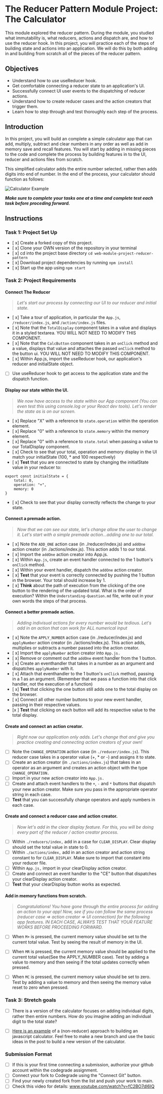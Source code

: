 # The Reducer Pattern Module Project: The Calculator

This module explored the reducer pattern. During the module, you studied what immutability is, what reducers, actions and dispatch are, and how to use the reducer hook. In this project, you will practice each of the steps of building state and actions into an application. We will do this by both adding in and building from scratch all of the pieces of the reducer pattern.

## Objectives
- Understand how to use useReducer hook.
- Get comfortable connecting a reducer state to an application's UI.
- Successfully connect UI user events to the dispatching of reducer actions.
- Understand how to create reducer cases and the action creators that trigger them.
- Learn how to step through and test thoroughly each step of the process.

## Introduction
In this project, you will build an complete a simple calculator app that can add, multiply, subtract and clear numbers in any order as well as add in memory save and recall features. You will start by adding in missing pieces to the code and complete the process by building features in to the UI, reducer and actions files from scratch.

This simplified calculator adds the entire number selected, rather then adds digits into end of number. In the end of the process, your calculator should function as follows:

![Calculator Example](project-goals.gif)

***Make sure to complete your tasks one at a time and complete test each task before proceding forward.***

## Instructions
### Task 1: Project Set Up
* [ x] Create a forked copy of this project.
* [ x] Clone your OWN version of the repository in your terminal
* [ x] cd into the project base directory `cd web-module-project-reducer-pattern`
* [ x] Download project dependencies by running `npm install`
* [ x] Start up the app using `npm start`

### Task 2: Project Requirements
#### Connect The Reducer
> *Let's start our process by connecting our UI to our reducer and initial state.*
* [ x] Take a tour of application, in particular the `App.js`, `/reducer/index.js`, and `/action/index.js` files.
* [ x] Note that the `TotalDisplay` component takes in a value and displays it in a styled textarea. YOU WILL NOT NEED TO MODIFY THIS COMPONENT.
* [ x] Note that the `CalcButton` component takes in an `onClick` method and a value, displays that value and attaches the passed `onClick` method to the button ui. YOU WILL NOT NEED TO MODIFY THIS COMPONENT.
* [ x] Within App.js, import the useReducer hook, our application's reducer and initialState object.
* [ ] Use useReducer hook to get access to the application state and the dispatch function.

#### Display our state within the UI.
> *We now have access to the state within our App component (You can even test this using console.log or your React dev tools). Let's render the state as is on our screen.*
* [ x] Replace "X" with a reference to `state.operation` within the operation element.
* [ x] Replace "0" with a reference to `state.memory` within the memory element.
* [ x] Replace "0" with a reference to `state.total` when passing a value to our TotalDisplay component.
* [ x] Check to see that your total, operation and memory display in the UI match your initialState (100, * and 100 respectively)
* [ x] **Test** that you are connected to state by changing the initialState value in your reducer to:
```
export const initialState = {
    total: 0,
    operation: "+",
    memory: 0
}
```
* [ x] Check to see that your display correctly reflects the change to your state.

#### Connect a premade action.
> *Now that we can see our state, let's change allow the user to change it. Let's start with a simple premade action...adding one to our total.*
* [ x] Note the `ADD_ONE` action case (in ./reducer/index.js) and `addOne` action creator (in ./actions/index.js). This action adds 1 to our total.
* [ x] Import the `addOne` action creator into App.js.
* [ x] Within `App.js`, create an event handler connected to the 1 button's `onClick` method.
* [ x] Within your event handler, dispatch the `addOne` action creator.
* [ x] **Test** that your event is correctly connected by pushing the 1 button in the browser. Your total should increase by 1.
* [ x] **Think** about the path of execution from the clicking of the one button to the rendering of the updated total. What is the order of execution? Within the `Understanding-Question.md` file, write out in your own words the steps of that process.


#### Connect a better premade action.
> *Adding indivisual actions for every number would be tedious. Let's add in an action that can work for ALL numerical input*
* [ x] Note the `APPLY_NUMBER` action case (in ./reducer/index.js) and `applyNumber` action creator (in ./actions/index.js). This action adds, multiplies or subtracts a number passed into the action creator.
* [ x] Import the `applyNumber` action creator into `App.js.`
* [ x] Remove or comment out the `addOne` event handler from the 1 button.
* [ x] Create an eventhandler that takes in a number as an argument and dispatches `applyNumber` with it.
* [ x] Attach that eventhandler to the 1 button's `onClick` method, passing in a 1 as an argument. (Remember that we pass a function into that click handler, not the execution of a function)
* [ x] **Test** that clicking the one button still adds one to the total display on the browser.
* [ x] Connect all other number buttons to your new event handler, passing in their respective values.
* [x ] **Test** that clicking on each button will add its respective value to the total display.

#### Create and connect an action creator.
> *Right now our application only adds. Let's change that and give you practice creating and connecting action creators of your own!*
* [ ] Note the `CHANGE_OPERATION` action case (in `./reducer/index.js`). This reducer case takes in a operator value (+, * or -) and assigns it to state.
* [ ] Create an action creator (in `./actions/index.js`) that takes in an operator as an argument and creates an action object with the type `CHANGE_OPERATION.`
* [ ] Import in your new action creator into `App.js.`
* [ ] Create and attach event handlers to the `+`, `-` and `*` buttons that dispatch your new action creator. Make sure you pass in the appropriate operator string in each case.
* [ ] **Test** that you can successfully change operators and apply numbers in each case.

#### Create and connect a reducer case and action creator.
> *Now let's add in the clear display feature. For this, you will be doing every part of the reducer / action creator process.*
* [ ] Within `./reducers/index,` add in a case for `CLEAR_DISPLAY`. Clear display should set the total value in state to 0.
* [ ] Within `./actions/index,` add in an action creator and action string constant to for `CLEAR_DISPLAY`. Make sure to import that constant into your reducer file.
* [ ] Within `App.js,` import in your clearDisplay action creator.
* [ ] Create and connect an event handler to the "CE" button that dispatches your clearDisplay action creator.
* [ ] **Test** that your clearDisplay button works as expected.

#### Add in memory functions from scratch.
> *Congratulations! You have gone through the entire process for adding an action to your app! Now, see if you can follow the same process (reducer case => action creator => UI connection) for the following app features. IN EACH CASE, ALWAYS TEST THAT YOUR FEATURE WORKS BEFORE PROCEEDING FORWARD.*

* [ ] When `M+` is pressed, the current memory value should be set to the current total value. Test by seeing the result of memory in the UI.
* [ ] When `MR` is pressed, the current memory value should be applied to the current total value(See the APPLY_NUMBER case). Test by adding a value to memory and then seeing if the total updates correctly when pressed.
* [ ] When `MC` is pressed, the current memory value should be set to zero. Test by adding a value to memory and then seeing the memory value reset to zero when pressed.


### Task 3: Stretch goals
- [ ] There is a version of the calculator focuses on adding individual digits, rather then entire numbers. How do you imagine adding an individual digit to the total state?
- [ ] [Here is an example](https://freshman.tech/calculator/) of a (non-reducer) approach to building an javascript calculator. Feel free to make a new branch and use the basic ideas in the post to build a new version of the calculator.


### Submission Format
- [ ] If this is your first time connecting a submission, authorize your github account within the codegrade assignment.
- [ ] Connect your fork to Codegrade using the "Connect Git" button.
- [ ] Find your newly created fork from the list and push your work to main.
- [ ] Check this video for details: www.youtube.com/watch?v=fC2BO7dI6IQ
